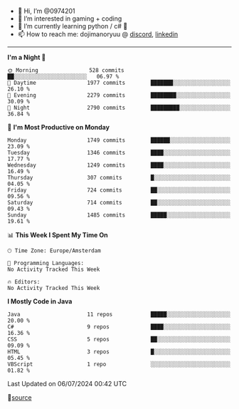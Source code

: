 - 👋 Hi, I’m @0974201
- 👀 I’m interested in gaming + coding
- 🌱 I’m currently learning python / c# 🐍
- 📫 How to reach me: dojimanoryuu @ [discord](https://discord.com "please let me know that you found me on github"), [linkedin](https://www.linkedin.com/in/sonprakiki/)  

<!---
0974201/0974201 is a ✨ special ✨ repository because its `README.md` (this file) appears on your GitHub profile.
You can click the Preview link to take a look at your changes.
--->

----
<!--START_SECTION:waka-->
**I'm a Night 🦉** 

```text
🌞 Morning                528 commits         ██░░░░░░░░░░░░░░░░░░░░░░░   06.97 % 
🌆 Daytime                1977 commits        ███████░░░░░░░░░░░░░░░░░░   26.10 % 
🌃 Evening                2279 commits        ████████░░░░░░░░░░░░░░░░░   30.09 % 
🌙 Night                  2790 commits        █████████░░░░░░░░░░░░░░░░   36.84 % 
```
📅 **I'm Most Productive on Monday** 

```text
Monday                   1749 commits        ██████░░░░░░░░░░░░░░░░░░░   23.09 % 
Tuesday                  1346 commits        ████░░░░░░░░░░░░░░░░░░░░░   17.77 % 
Wednesday                1249 commits        ████░░░░░░░░░░░░░░░░░░░░░   16.49 % 
Thursday                 307 commits         █░░░░░░░░░░░░░░░░░░░░░░░░   04.05 % 
Friday                   724 commits         ██░░░░░░░░░░░░░░░░░░░░░░░   09.56 % 
Saturday                 714 commits         ██░░░░░░░░░░░░░░░░░░░░░░░   09.43 % 
Sunday                   1485 commits        █████░░░░░░░░░░░░░░░░░░░░   19.61 % 
```


📊 **This Week I Spent My Time On** 

```text
🕑︎ Time Zone: Europe/Amsterdam

💬 Programming Languages: 
No Activity Tracked This Week

🔥 Editors: 
No Activity Tracked This Week
```

**I Mostly Code in Java** 

```text
Java                     11 repos            █████░░░░░░░░░░░░░░░░░░░░   20.00 % 
C#                       9 repos             ████░░░░░░░░░░░░░░░░░░░░░   16.36 % 
CSS                      5 repos             ██░░░░░░░░░░░░░░░░░░░░░░░   09.09 % 
HTML                     3 repos             █░░░░░░░░░░░░░░░░░░░░░░░░   05.45 % 
VBScript                 1 repo              ░░░░░░░░░░░░░░░░░░░░░░░░░   01.82 % 
```




 Last Updated on 06/07/2024 00:42 UTC
<!--END_SECTION:waka-->
🔗[source](https://github.com/anmol098/waka-readme-stats/)
